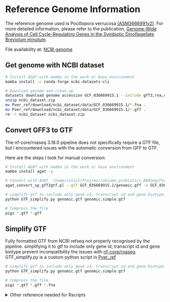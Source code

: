# Reference Genome Information

The reference genome used is Pocillopora verrucosa [(ASM3666991v2)](https://www.ncbi.nlm.nih.gov/datasets/genome/GCF_036669915.1/). For more detailed information, please refer to the publication, [Genome-Wide Analysis of Cell Cycle-Regulating Genes in the Symbiotic Dinoflagellate Breviolum minutum](https://pubmed.ncbi.nlm.nih.gov/31551286/).

File availability at:
[NCBI genome](https://www.ncbi.nlm.nih.gov/datasets/genome/GCF_036669915.1/)

## Get genome with NCBI dataset

```bash
# Install AGAT with mamba in the work or base environment 
mamba install -c conda-forge ncbi-datasets-cli

# Download genome and clean up
datasets download genome accession GCF_036669915.1 --include gff3,rna,cds,protein,genome,seq-report
unzip ncbi_dataset.zip
mv Pver_ref/download/ncbi_dataset/data/GCF_036669915.1/*.fna .
mv Pver_ref/download/ncbi_dataset/data/GCF_036669915.1/*.gff .
rm -r ncbi_dataset ncbi_dataset.zip
```

## Convert GFF3 to GTF

The nf-core/rnaseq 3.18.0 pipeline does not specifically require a GTF file, but I encountered issues with the automatic conversion from GFF to GTF.

Here are the steps I took for manual conversion:

```bash
# Install AGAT with mamba in the work or base environment 
mamba install agat -y

# Convert with AGAT  /home/colinl/Proj/microbiome_probiotics_RNASeq/Pver_ref/download/ncbi_dataset/data/GCF_036669915.1
agat_convert_sp_gff2gtf.pl --gff GCF_036669915.1/genomic.gff -o GCF_036669915.1/genomic.gtf ## --gtf_version relax  ?

# simplify gtf to include only gene id, transcript id and gene biotype. Fully formatted GTF from NCBI refseq not properly recognised by the pipeline.
python GTF_simplify.py genomic.gtf genomic.simple.gtf

# Compress the file
pigz *.gtf *.gff
```

## Simplify GTF

Fully formatted GTF from NCBI refseq not properly recognised by the pipeline. simplifying it to gtf to include only gene id, transcript id and gene biotype prevent incompatibility the issues with [nf-core/rnaseq](https://nf-co.re/rnaseq).
GTF_simplify.py is a custom python script in [Pver_ref](Pver_ref/GTF_simplify.py)

```bash
# simplify gtf to include only gene id, transcript id and gene biotype. Relies on "re" and "argparse"
python GTF_simplify.py genomic.gtf genomic.simple.gtf

# Compress the file
pigz *.gtf *.gff *.fna
```

<details>
<summary>Other reference needed for Rscripts</summary>

### Make DB from NCBI for Gene ID for 203993

```R
library(AnnotationForge)

makeOrgPackageFromNCBI(version = "0.1",
                       author = "Luigi Colin <luigi.colin@uni-konstanz.de>",
                       maintainer = "Luigi Colin <luigi.colin@uni-konstanz.de>",
                       outputDir = "/home/colinl/Proj/microbiome_probiotics_RNASeq/Pver_ref/.",
                       NCBIFilesDir = "/home/colinl/Proj/microbiome_probiotics_RNASeq/Pver_ref/NCBIFilesDir/.", # only specified if pre-downloaded (ftp://ftp.ncbi.nlm.nih.gov/gene/DATA/) or intend to keep them for further use
                       tax_id = "203993",
                       genus = "Pocillopora",
                       species = "verrucosa")

install.packages("/home/colinl/Proj/microbiome_probiotics_RNASeq/Pver_ref/org.Pverrucosa.eg.db", repos = NULL) 
```

Generated db files here: [org.Pverrucosa.eg.db](Pver_ref/org.Pverrucosa.eg.db.tar.gz)

### Bash Command to Extract Gene Info from NCBI

```bash
datasets summary gene taxon 203993 --as-json-lines | dataformat tsv gene --fields gene-id,gene-type,symbol,description,tax-id,tax-name > Pver_ref/NCBIFilesDir/203993.gene.tsv
```

- NCBI datasets and dataformat [documentation](https://www.ncbi.nlm.nih.gov/datasets/docs/v2/getting_started/)

</details>
